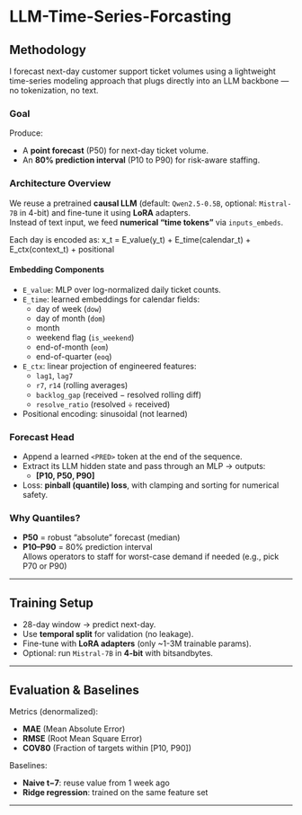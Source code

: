 # LLM-Time-Series-Forcasting

## Methodology

I forecast next-day customer support ticket volumes using a lightweight time-series modeling approach that plugs directly into an LLM backbone — no tokenization, no text.

### Goal

Produce:

- A **point forecast** (P50) for next-day ticket volume.
- An **80% prediction interval** (P10 to P90) for risk-aware staffing.

### Architecture Overview

We reuse a pretrained **causal LLM** (default: `Qwen2.5-0.5B`, optional: `Mistral-7B` in 4-bit) and fine-tune it using **LoRA** adapters.  
Instead of text input, we feed **numerical “time tokens”** via `inputs_embeds`.

Each day is encoded as:
x_t = E_value(y_t) + E_time(calendar_t) + E_ctx(context_t) + positional


#### Embedding Components

- `E_value`: MLP over log-normalized daily ticket counts.
- `E_time`: learned embeddings for calendar fields:
  - day of week (`dow`)
  - day of month (`dom`)
  - month
  - weekend flag (`is_weekend`)
  - end-of-month (`eom`)
  - end-of-quarter (`eoq`)
- `E_ctx`: linear projection of engineered features:
  - `lag1`, `lag7`
  - `r7`, `r14` (rolling averages)
  - `backlog_gap` (received − resolved rolling diff)
  - `resolve_ratio` (resolved ÷ received)
- Positional encoding: sinusoidal (not learned)

### Forecast Head

- Append a learned `<PRED>` token at the end of the sequence.
- Extract its LLM hidden state and pass through an MLP → outputs:
  - **[P10, P50, P90]**
- Loss: **pinball (quantile) loss**, with clamping and sorting for numerical safety.

### Why Quantiles?

- **P50** = robust “absolute” forecast (median)
- **P10–P90** = 80% prediction interval  
  Allows operators to staff for worst-case demand if needed (e.g., pick P70 or P90)

---

## Training Setup

- 28-day window → predict next-day.
- Use **temporal split** for validation (no leakage).
- Fine-tune with **LoRA adapters** (only ~1-3M trainable params).
- Optional: run `Mistral-7B` in **4-bit** with bitsandbytes.

---

## Evaluation & Baselines

Metrics (denormalized):

- **MAE** (Mean Absolute Error)
- **RMSE** (Root Mean Square Error)
- **COV80** (Fraction of targets within [P10, P90])

Baselines:

- **Naive t−7**: reuse value from 1 week ago
- **Ridge regression**: trained on the same feature set

---



